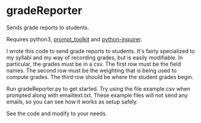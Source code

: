 # gradeReporter
Sends grade reports to students.

Requires python3, [prompt_toolkit](https://github.com/jonathanslenders/python-prompt-toolkit) and 
[python-inquirer](https://github.com/magmax/python-inquirer).

I wrote this code to send grade reports to students. It's fairly 
specialized to my syllabi and my way of recording grades, but is 
easily modifiable. In particular, the grades must be in a csv. The first row must be the field 
names. The second row must be the weighting that is being used to
compute grades. The third row should be where the student grades begin.

Run gradeReporter.py to get started. Try using the file example.csv when prompted along with emailtext.txt. These example files will not send any emails, so you can see how it works as setup safely.

See the code and modify to your needs.
